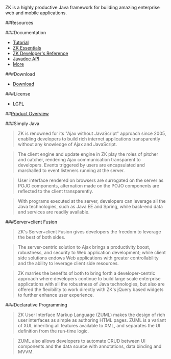 ZK is a highly productive Java framework for building amazing enterprise web
and mobile applications.

##Resources

###Documentation

* [Tutorial](http://books.zkoss.org/wiki/ZK_Getting_Started/Tutorial)
* [ZK Essentials](http://books.zkoss.org/wiki/ZK_Essentials)
* [ZK Developer's Reference](http://books.zkoss.org/wiki/ZK_Developer%27s_Reference)
* [Javadoc API](http://www.zkoss.org/javadoc/latest/zk/)
* [More](http://books.zkoss.org)

###Download

* [Download](http://www.zkoss.org/download/zk/ce)

###License

 * [LGPL](http://www.gnu.org/licenses/lgpl-2.1.html)

##[Product Overview](http://www.zkoss.org/product/zk)

###Simply Java

> ZK is renowned for its "Ajax without JavaScript" approach since 2005,
> enabling developers to build rich internet applications transparently
> without any knowledge of Ajax and JavaScript.

> The client engine and update engine in ZK play the roles of pitcher and
> catcher, rendering Ajax communication transparent to developers. Events
> triggered by users are encapsulated and marshalled to event listeners
> running at the server.

> User interface rendered on browsers are surrogated on the server as
> POJO components, alternation made on the POJO components are reflected
> to the client transparently.

> With programs executed at the server, developers can leverage all the Java
> technologies, such as Java EE and Spring, while back-end data and services
> are readily available.


###Server+client Fusion

> ZK's Server+client Fusion gives developers the freedom to leverage the best
> of both sides.

> The server-centric solution to Ajax brings a productivity boost, robustness,
> and security to Web application development; while client side solutions
> endows Web applications with greater controllability and the ability to
> leverage client side resources.

> ZK marries the benefits of both to bring forth a developer-centric approach
> where developers continue to build large scale enterprise applications with
> all the robustness of Java technologies, but also are offered the flexibility
> to work directly with ZK's jQuery based widgets to further enhance user
> experience.

###Declarative Programming

> ZK User Interface Markup Language (ZUML) makes the design of rich user interfaces
> as simple as authoring HTML pages. ZUML is a variant of XUL inheriting all
> features available to XML, and separates the UI definition from the run-time logic.

> ZUML also allows developers to automate CRUD between UI components and the data
> source with annotations, data binding and MVVM.
